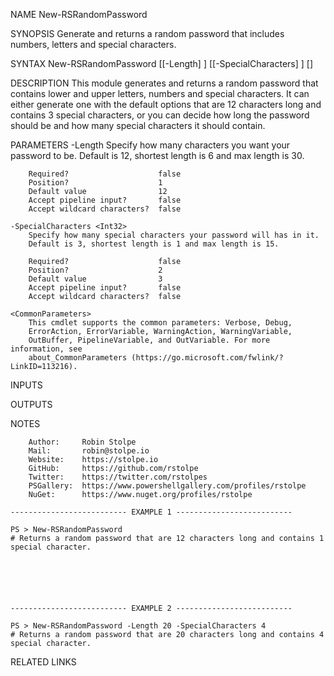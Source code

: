﻿
NAME
    New-RSRandomPassword
    
SYNOPSIS
    Generate and returns a random password that includes numbers, letters and special characters.
    
    
SYNTAX
    New-RSRandomPassword [[-Length] <Int32>] [[-SpecialCharacters] <Int32>] [<CommonParameters>]
    
    
DESCRIPTION
    This module generates and returns a random password that contains lower and upper letters, numbers and special characters.
    It can either generate one with the default options that are 12 characters long and contains 3 special characters,
    or you can decide how long the password should be and how many special characters it should contain.
    

PARAMETERS
    -Length <Int32>
        Specify how many characters you want your password to be.
        Default is 12, shortest length is 6 and max length is 30.
        
        Required?                    false
        Position?                    1
        Default value                12
        Accept pipeline input?       false
        Accept wildcard characters?  false
        
    -SpecialCharacters <Int32>
        Specify how many special characters your password will has in it.
        Default is 3, shortest length is 1 and max length is 15.
        
        Required?                    false
        Position?                    2
        Default value                3
        Accept pipeline input?       false
        Accept wildcard characters?  false
        
    <CommonParameters>
        This cmdlet supports the common parameters: Verbose, Debug,
        ErrorAction, ErrorVariable, WarningAction, WarningVariable,
        OutBuffer, PipelineVariable, and OutVariable. For more information, see
        about_CommonParameters (https://go.microsoft.com/fwlink/?LinkID=113216). 
    
INPUTS
    
OUTPUTS
    
NOTES
    
    
        Author:     Robin Stolpe
        Mail:       robin@stolpe.io
        Website:	https://stolpe.io
        GitHub:		https://github.com/rstolpe
        Twitter:	https://twitter.com/rstolpes
        PSGallery:	https://www.powershellgallery.com/profiles/rstolpe
        NuGet: 		https://www.nuget.org/profiles/rstolpe
    
    -------------------------- EXAMPLE 1 --------------------------
    
    PS > New-RSRandomPassword
    # Returns a random password that are 12 characters long and contains 1 special character.
    
    
    
    
    
    
    -------------------------- EXAMPLE 2 --------------------------
    
    PS > New-RSRandomPassword -Length 20 -SpecialCharacters 4
    # Returns a random password that are 20 characters long and contains 4 special character.
    
    
    
    
    
    
    
RELATED LINKS


